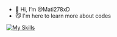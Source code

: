 - 👋 Hi, I’m @Mati278xD
- 😼 I'm here to learn more about codes


[![My Skills](https://skillicons.dev/icons?i=js)](https://skillicons.dev)
<!---
Mati278xD/Mati278xD is a ✨ special ✨ repository because its `README.md` (this file) appears on your GitHub profile.
You can click the Preview link to take a look at your changes.
--->
